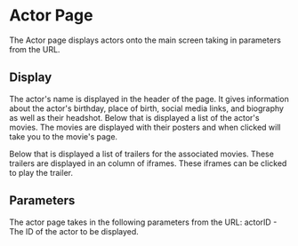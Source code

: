 # Actor Page

The Actor page displays actors onto the main screen taking in parameters from the URL.

## Display

The actor's name is displayed in the header of the page. It gives information about the actor's birthday, place of birth, social media links, and biography as well as their headshot. Below that is displayed a list of the actor's movies. The movies are displayed with their posters and when clicked will take you to the movie's page.

Below that is displayed a list of trailers for the associated movies. These trailers are displayed in an column of iframes. These iframes can be clicked to play the trailer.

## Parameters

The actor page takes in the following parameters from the URL:
actorID - The ID of the actor to be displayed.
